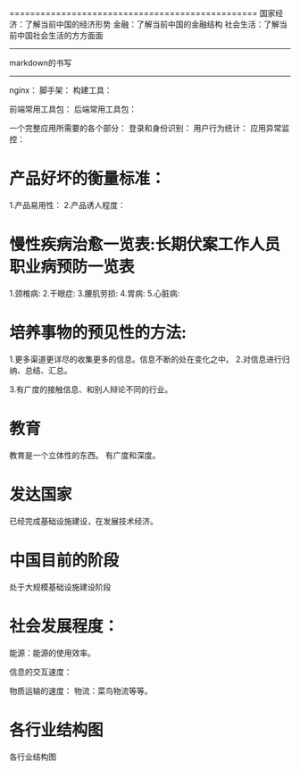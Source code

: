 ================================================
国家经济：了解当前中国的经济形势
金融：了解当前中国的金融结构
社会生活：了解当前中国社会生活的方方面面

-----------------------------------------------

markdown的书写

------------------------------------------------

nginx：
脚手架：
构建工具：

前端常用工具包：
后端常用工具包：

一个完整应用所需要的各个部分：
登录和身份识别：
用户行为统计：
应用异常监控：

# 产品好坏的衡量标准：
1.产品易用性：
2.产品诱人程度：

# 慢性疾病治愈一览表:长期伏案工作人员职业病预防一览表

1.颈椎病:
2.干眼症:
3.腰肌劳损:
4.胃病:
5.心脏病:

# 培养事物的预见性的方法:
1.更多渠道更详尽的收集更多的信息。信息不断的处在变化之中。
2.对信息进行归纳、总结、汇总。

3.有广度的接触信息、和别人辩论不同的行业。

# 教育
教育是一个立体性的东西。
有广度和深度。

# 发达国家
已经完成基础设施建设，在发展技术经济。

# 中国目前的阶段
处于大规模基础设施建设阶段

# 社会发展程度：
能源：能源的使用效率。
  
信息的交互速度：
  
物质运输的速度：
  物流：菜鸟物流等等。

# 各行业结构图

各行业结构图
